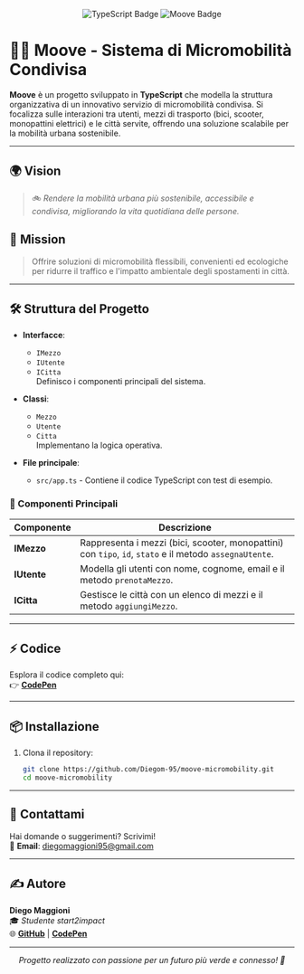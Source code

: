 <p align="center">
  <img src="https://img.shields.io/badge/TypeScript-3178C6?style=for-the-badge&logo=typescript&logoColor=white" alt="TypeScript Badge"/>
  <img src="https://img.shields.io/badge/Moove-Micromobilità-00C4B4?style=for-the-badge&logo=bicycle&logoColor=white" alt="Moove Badge"/>
</p>

# 🚴‍♂️ Moove - Sistema di Micromobilità Condivisa

**Moove** è un progetto sviluppato in **TypeScript** che modella la struttura organizzativa di un innovativo servizio di micromobilità condivisa. Si focalizza sulle interazioni tra utenti, mezzi di trasporto (bici, scooter, monopattini elettrici) e le città servite, offrendo una soluzione scalabile per la mobilità urbana sostenibile.

---

## 🌍 Vision
> 🚲 *Rendere la mobilità urbana più sostenibile, accessibile e condivisa, migliorando la vita quotidiana delle persone.*

## 🎯 Mission
> Offrire soluzioni di micromobilità flessibili, convenienti ed ecologiche per ridurre il traffico e l'impatto ambientale degli spostamenti in città.

---

## 🛠 Struttura del Progetto

- **Interfacce**:  
  - `IMezzo`  
  - `IUtente`  
  - `ICitta`  
  Definisco i componenti principali del sistema.

- **Classi**:  
  - `Mezzo`  
  - `Utente`  
  - `Citta`  
  Implementano la logica operativa.

- **File principale**:  
  - `src/app.ts` - Contiene il codice TypeScript con test di esempio.

### 🔩 Componenti Principali
| Componente   | Descrizione                                                                 |
|--------------|-----------------------------------------------------------------------------|
| **IMezzo**   | Rappresenta i mezzi (bici, scooter, monopattini) con `tipo`, `id`, `stato` e il metodo `assegnaUtente`. |
| **IUtente**  | Modella gli utenti con nome, cognome, email e il metodo `prenotaMezzo`.     |
| **ICitta**   | Gestisce le città con un elenco di mezzi e il metodo `aggiungiMezzo`.       |

---

## ⚡ Codice
Esplora il codice completo qui:  
👉 [**CodePen**](https://codepen.io/Diego-Maggioni/pen/gbOQGaK)

---

## 📦 Installazione
1. Clona il repository:
   ```bash
   git clone https://github.com/Diegom-95/moove-micromobility.git
   cd moove-micromobility

---

## 📧 Contattami
Hai domande o suggerimenti? Scrivimi!  
📩 **Email**: [diegomaggioni95@gmail.com](mailto:diegomaggioni95@gmail.com)

---

## ✍️ Autore
**Diego Maggioni**  
🎓 *Studente start2impact*  
🌐 [**GitHub**](https://github.com/Diegom-95) | [**CodePen**](https://codepen.io/Diego-Maggioni/pen/gbOQGaK)

---

<p align="center">
  <em>Progetto realizzato con passione per un futuro più verde e connesso! 🌱</em>
</p>